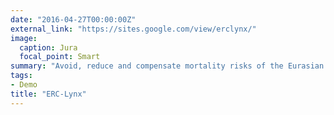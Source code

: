 ```yaml
---
date: "2016-04-27T00:00:00Z"
external_link: "https://sites.google.com/view/erclynx/"
image:
  caption: Jura
  focal_point: Smart
summary: "Avoid, reduce and compensate mortality risks of the Eurasian Lynx by collision with transport vehicles. More [here](https://sites.google.com/view/erclynx/) (in French)."
tags:
- Demo
title: "ERC-Lynx"
---
```

